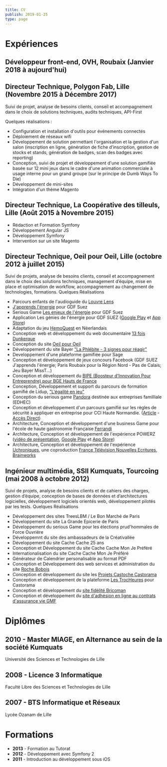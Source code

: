 ```yaml
---
title: CV
publish: 2019-01-25
type: page
---
```


# Expériences

## Développeur front-end, OVH, Roubaix (Janvier 2018 à aujourd'hui)

## Directeur Technique, Polygon Fab, Lille (Novembre 2015 à Décembre 2017)

Suivi de projet, analyse de besoins clients, conseil et accompagnement dans le choix de solutions techniques, audits techniques, API-First

Quelques réalisations :
- Configuration et installation d'outils pour événements connectés
- Déploiement de réseaux wifi
- Développement de solution permettant l'organisation et la gestion d'un salon (inscription en ligne, génération de fiche d’inscription, gestion de stocks et stands, génération de badges, scan des badges avec reporting)
- Conception, suivi de projet et développement d'une solution gamifiée basée sur 12 mini jeux dans le cadre d'une animation commerciale à usage interne pour un grand groupe (sur le principe de Dumb Ways To Die)
- Développement de mini-sites
- Intégration d'un thème Magento

## Directeur Technique, La Coopérative des tilleuls, Lille (Août 2015 à Novembre 2015)

- Rédaction et Formation Symfony
- Développement Angular JS
- Développement Symfony
- Intervention sur un site Magento

## Directeur Technique, Oeil pour Oeil, Lille (octobre 2012 à juillet 2015)

Suivi de projets, analyse de besoins clients, conseil et accompagnement dans le choix des solutions techniques, management d’équipe, mise en place et optimisation de workflow, accompagnement au changement de technologies, formations.
Quelques Réalisations

* Parcours enfants de l'audioguide du [Louvre Lens](http://www.louvrelens.fr/)
* [J'apprends l'énergie](http://www.japprends-lenergie.fr/) pour GDF Suez
* Serious Game [Les enjeux de l'énergie](http://www.japprends-lenergie.fr/enjeux-game) pour GDF Suez
* Application Les génies de l'énergie pour GDF SUEZ ([Google Play](https://play.google.com/store/apps/details?id=fr.oeilpouroeil.genies&hl=fr) et [App Store](https://itunes.apple.com/us/app/les-genies-de-lenergie/id978432444?mt=8))
* Adaptation du jeu [HemoQuest](http://www.parlonshemophilie.com/jeu-hemoquest/) en Néerlandais
* Conception web et développement du web documentaire [13 fois Dunkerque](http://13foisdunkerque.fr/)
* Conception du site [Oeil pour Oeil](http://www.oeilpouroeil.fr/)
* Développement du site Bayer ["La Phlébite - 3 signes pour réagir"](http://laphlebite.fr/)
* Developpement d'une plateforme gamifiée pour Sage
* Conception et développement de jeux concours Facebook (GDF SUEZ J'apprends l'énergie; Paris Roubaix pour la Région Nord - Pas de Calais; Jeu Bayer MissT...)
* Conception et développement du [BIPE (Boosteur d'Innovation Pour Entreprendre) pour BGE Hauts de France](http://www.bge-hautsdefrance.fr/home/accueil/boosteur-innovation-pour-entreprendre.php)
* Conception, Développement et support du parcours de formation gamifié de Lidup, ["L'égalité en jeu"](http://lidup.eu/legalite-en-jeu/)
* Conception du serious game [Pandora](http://www.groupe-edhec.fr/news/pandora-le-premier-serious-game-pour-entreprises-familiales-209571.kjsp) destinée aux entreprises familliale (EDHEC)
* Conception et développement d'un parcours gamifié sur les règles de sécurité à appliquer en entreprise pour CCI Haute Normandie. ([Article](http://normandinamik.cci.fr/205923-la-cci-normandie-lance-son-serious-game-sur-lintelligence-economique) - [Accès Direct](http://www.ccirezo-normandie.fr/hosting-ccir/lejeuserieux/))
* Architecture, Conception et développement d'une business Game pour l'école de haute gastronomie Française [Ferrandi](http://www.ferrandi-paris.fr/)
* Architecture, Conception et développement de l'expérience POWERZ ([vidéo de présentation](https://www.youtube.com/watch?v=RnFyGkF9riQ), [Google Play](https://play.google.com/store/apps/details?id=air.ProtoCrigen.debug) et [App Store](https://appsto.re/fr/z-KG5.i))
* Architecture, Conception et développement de l'expérience [Uchroniques](http://uchroniques.nouvelles-ecritures.francetv.fr/), une coproduction [France Télévision Nouvelles Ecritures](http://nouvelles-ecritures.francetv.fr/), [Brainworks](http://www.brainworks.tv/)


## Ingénieur multimédia, SSII Kumquats, Tourcoing (mai 2008 à octobre 2012)

Suivi de projets, analyse de besoins clients et de cahiers des charges, gestion d’équipe,
conception de bases de données et d’architectures logicielles, développement logiciels
orientés web, développement pilotés par les tests.
Quelques Réalisations

* Développement des sites TreesLBM / Le Bon Marché de Paris
* Développement du site La Grande Epicerie de Paris
* Développement du serious Game pour les élections prud'hommales de Force Ouvrière
* Développemnt du site des ambassadeurs de la Créativallée
* Développement du site Cache Cache 25 ans
* Conception et Développement du site Cache Cache Mon Je Préféré
* Internationalisation du site Cache Cache Mon Je Préféré
* Générateur de Calendrier personalisable au format PDF
* Conception et Développement des web services et administration du site [Roche Bobois](http://www.roche-bobois.com/)
* Conception et développement du site les [Projets Castoche Castorama](http://www.castorama.fr/store/pages/weekendscastoche.html#fr-FR/accueil)
* Conception et développement de la plateforme [Les TrocHeures](http://www.lestrocheures.fr/) pour Castorama
* Conception et développement du [site fidélité Bricoman](http://fidelite.bricoman.fr/)
* Conception et développement du [site d'adhésion en ligne au contrats d'assurance vie GMF](https://www.souscriptionenligne.fr/)

# Diplômes

## 2010 - Master MIAGE, en Alternance au sein de la société Kumquats
Université des Sciences et Technologies de Lille

## 2008 - Licence 3 Informatique
Faculté Libre des Sciences et Technologies de Lille

## 2007 - BTS Informatique et Réseaux
Lycée Ozanam de Lille


# Formations

* **2013** - Formation au Tutorat
* **2012** - Développement avec Symfony 2
* **2011** - Introduction au développement sous iOS

